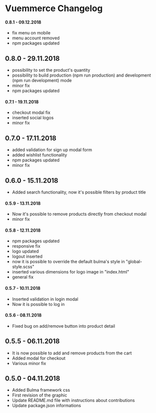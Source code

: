 # Vuemmerce Changelog

#### 0.8.1 - 09.12.2018

* fix menu on mobile
* menu account removed
* npm packages updated

## 0.8.0 - 29.11.2018

* possibility to set the product's quantity
* possibility to build production (npm run production) and development (npm run development) mode
* minor fix
* npm packages updated

#### 0.7.1 - 19.11.2018

* checkout modal fix
* inserted social logos
* minor fix

## 0.7.0 - 17.11.2018

* added validation for sign up modal form
* added wishlist functionality
* npm packages updated
* minor fix

## 0.6.0 - 15.11.2018

* Added search functionality, now it's possible filters by product title

#### 0.5.9 - 13.11.2018

* Now it's possible to remove products directly from checkout modal
* minor fix

#### 0.5.8 - 12.11.2018

* npm packages updated
* responsive fix
* logo updated
* logout inserted
* now it is possible to override the default bulma's style in "global-style.scss"
* inserted various dimensions for logo image in "index.html"
* general fix

#### 0.5.7 - 10.11.2018

* Inserted validation in login modal
* Now it is possible to log in

#### 0.5.6 - 08.11.2018

* Fixed bug on add/remove button into product detail

## 0.5.5 - 06.11.2018

* It is now possible to add and remove products from the cart
* Added modal for checkout
* Various minor fix

## 0.5.0 - 04.11.2018

* Added Bulma framework css
* First revision of the graphic
* Update README.md file with instructions about contributions
* Update package.json informations